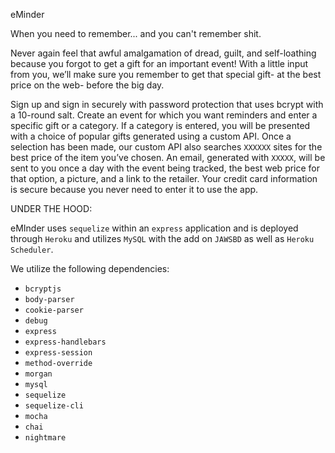 eMinder

When you need to remember...
and you can't remember shit.

Never again feel that awful amalgamation of dread, guilt, and self-loathing because you forgot to get a gift for an important event!
With a little input from you, we’ll make sure you remember to get that special gift- at the best price on the web- before the big day.

Sign up and sign in securely with password protection that uses bcrypt with a 10-round salt.
Create an event for which you want reminders and enter a specific gift or a category. 
If a category is entered, you will be presented with a choice of popular gifts generated using a custom API.
Once a selection has been made, our custom API also searches ```XXXXXX``` sites for the best price of the item you’ve chosen.
An email, generated with ```XXXXX```, will be sent to you once a day with the event being tracked, the best web price for that option, a picture, and a link to the retailer. 
Your credit card information is secure because you never need to enter it to use the app.

UNDER THE HOOD:

eMInder uses ````sequelize```` within an ````express```` application and is deployed through ````Heroku```` and utilizes ```MySQL``` with the add on ```JAWSBD``` as well as ```Heroku Scheduler```.

We utilize the following dependencies:

- ````bcryptjs````
- ````body-parser````
- ````cookie-parser````
- ````debug````
- ````express````
- ````express-handlebars````
- ````express-session````
- ````method-override````
- ````morgan````
- ````mysql````
- ````sequelize````
- ````sequelize-cli````
- ````mocha````
- ````chai````
- ````nightmare````





